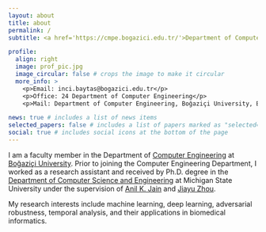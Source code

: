 ```yaml
---
layout: about
title: about
permalink: /
subtitle: <a href='https://cmpe.bogazici.edu.tr/'>Department of Computer Engineering at Boğaziçi University</a>.

profile:
  align: right
  image: prof_pic.jpg
  image_circular: false # crops the image to make it circular
  more_info: >
    <p>Email: inci.baytas@bogazici.edu.tr</p>
    <p>Office: 24 Department of Computer Engineering</p>
    <p>Mail: Department of Computer Engineering, Boğaziçi University, Bebek, İstanbul, 34342</p>

news: true # includes a list of news items
selected_papers: false # includes a list of papers marked as "selected={true}"
social: true # includes social icons at the bottom of the page
---
```


I am a faculty member in the Department of [Computer Engineering](https://www.cmpe.boun.edu.tr/) at [Boğaziçi University](https://bogazici.edu.tr/en_US). Prior to joining the Computer Engineering Department, I worked as a research assistant and received by Ph.D. degree in the [Department of Computer Science and Engineering](https://engineering.msu.edu/about/departments/cse) at Michigan State University under the supervision of [Anil K. Jain](https://www.cse.msu.edu/~jain/) and [Jiayu Zhou](https://jiayuzhou.github.io/).

My research interests include machine learning, deep learning, adversarial robustness, temporal analysis, and their applications in biomedical informatics.
